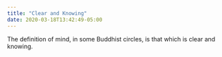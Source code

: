 ```yaml
---
title: "Clear and Knowing"
date: 2020-03-18T13:42:49-05:00
---
```


The definition of mind, in some Buddhist circles, is that which is clear and knowing.
